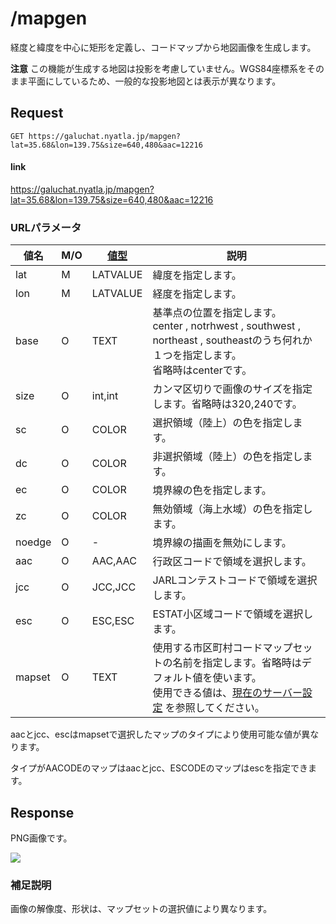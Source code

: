 # /mapgen

経度と緯度を中心に矩形を定義し、コードマップから地図画像を生成します。

**注意**
この機能が生成する地図は投影を考慮していません。WGS84座標系をそのまま平面にしているため、一般的な投影地図とは表示が異なります。



## Request

```
GET https://galuchat.nyatla.jp/mapgen?lat=35.68&lon=139.75&size=640,480&aac=12216
```
#### link
https://galuchat.nyatla.jp/mapgen?lat=35.68&lon=139.75&size=640,480&aac=12216


### URLパラメータ
|値名|M/O|[値型](../valuetype.md)|説明|
|--|--|--|--|
|lat|M|LATVALUE|緯度を指定します。|
|lon|M|LATVALUE|経度を指定します。|
|base|O|TEXT|基準点の位置を指定します。<br>center , notrhwest , southwest , northeast , southeastのうち何れか１つを指定します。<br>省略時はcenterです。|
|size|O|int,int|カンマ区切りで画像のサイズを指定します。省略時は320,240です。|
|sc|O|COLOR|選択領域（陸上）の色を指定します。|
|dc|O|COLOR|非選択領域（陸上）の色を指定します。|
|ec|O|COLOR|境界線の色を指定します。|
|zc|O|COLOR|無効領域（海上水域）の色を指定します。|
|noedge|O|-|境界線の描画を無効にします。|
|aac|O|AAC,AAC|行政区コードで領域を選択します。|
|jcc|O|JCC,JCC|JARLコンテストコードで領域を選択します。|
|esc|O|ESC,ESC|ESTAT小区域コードで領域を選択します。|
|mapset|O|TEXT|使用する市区町村コードマップセットの名前を指定します。省略時はデフォルト値を使います。<br/>使用できる値は、[現在のサーバー設定](../current_setting.md) を参照してください。|


aacとjcc、escはmapsetで選択したマップのタイプにより使用可能な値が異なります。

タイプがAACODEのマップはaacとjcc、ESCODEのマップはescを指定できます。

## Response
PNG画像です。

<img src="https://galuchat.nyatla.jp/mapgen?lat=35.68&lon=139.75&size=640,480&aac=12216">


### 補足説明

画像の解像度、形状は、マップセットの選択値により異なります。



